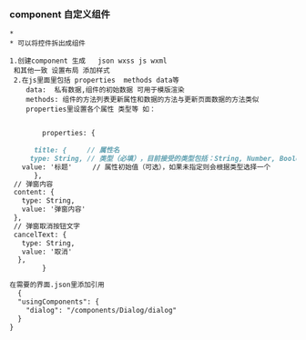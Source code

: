 ### component 自定义组件

    * 
    * 可以将控件拆出成组件 
  
    1.创建component 生成   json wxss js wxml
     和其他一致 设置布局 添加样式
     2.在js里面里包括 properties  methods data等
        data:  私有数据,组件的初始数据 可用于模版渲染
        methods: 组件的方法列表更新属性和数据的方法与更新页面数据的方法类似
        properties里设置各个属性 类型等 如：
   ````markdown

           properties: {
    
         title: {     // 属性名
        type: String, // 类型（必填），目前接受的类型包括：String, Number, Boolean, Object, Array, null（表示任         意 类型）
      value: '标题'     // 属性初始值（可选），如果未指定则会根据类型选择一个
         },
    // 弹窗内容
    content: {
      type: String,
      value: '弹窗内容'
    },
    // 弹窗取消按钮文字
    cancelText: {
      type: String,
      value: '取消'
     },
           }
 ````

       
     

````markdown
在需要的界面.json里添加引用
  {
  "usingComponents": {
    "dialog": "/components/Dialog/dialog"
  }
}
   ````
